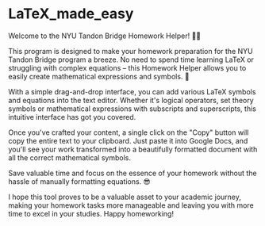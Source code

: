 # LaTeX_made_easy

Welcome to the NYU Tandon Bridge Homework Helper! 🙋‍♂️

This program is designed to make your homework preparation for the NYU Tandon Bridge program a breeze. No need to spend time learning LaTeX or struggling with complex equations – this Homework Helper allows you to easily create mathematical expressions and symbols. 🙌

With a simple drag-and-drop interface, you can add various LaTeX symbols and equations into the text editor. Whether it's logical operators, set theory symbols or mathematical expressions with subscripts and superscripts, this intuitive interface has got you covered.

Once you've crafted your content, a single click on the "Copy" button will copy the entire text to your clipboard. Just paste it into Google Docs, and you'll see your work transformed into a beautifully formatted document with all the correct mathematical symbols.

Save valuable time and focus on the essence of your homework without the hassle of manually formatting equations. 😎

I hope this tool proves to be a valuable asset to your academic journey, making your homework tasks more manageable and leaving you with more time to excel in your studies. Happy homeworking!
